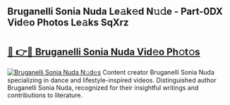 ## Bruganelli Sonia Nuda Le𝚊k𝚎d N𝚞𝚍e - Part-0DX Vid𝚎o Photos Le𝚊ks SqXrz

# <h2><a href="http://fbckr9.evod.top/?m=Bruganelli+Sonia+Nuda">🔗 👉🔴 Bruganelli Sonia Nuda Vid𝚎o Ph𝚘t𝚘s</a></h2>

[![Bruganelli Sonia Nuda N𝚞d𝚎s](https://i.imgur.com/8V9OHl7.gif)](http://fbckr9.evod.top/?m=Bruganelli+Sonia+Nuda)
Content creator Bruganelli Sonia Nuda specializing in dance and lifestyle-inspired videos. Distinguished author Bruganelli Sonia Nuda, recognized for their insightful writings and contributions to literature. 
